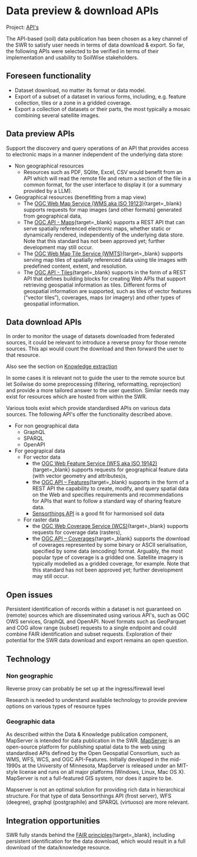 # Data preview & download APIs

Project: [API's](https://github.com/orgs/soilwise-he/projects/9)

The API-based (soil) data publication has been chosen as a key channel of the SWR to satisfy user needs in terms of data download & export. So far, the following APIs were selected to be verified in terms of their implementation and usability to SoilWise stakeholders.

## Foreseen functionality

- Dataset download, no matter its format or data model.
- Export of a subset of a dataset in various forms, including, e.g. feature collection, tiles or a zone in a gridded coverage.
- Export a collection of datasets or their parts, the most typically a mosaic combining several satellite images.

## Data preview APIs

Support the discovery and query operations of an API that provides access to electronic maps in a manner independent of the underlying data store:

- Non geographical resources
    - Resources such as PDF, SQlite, Excel, CSV would benefit from an API which will read the remote file and return a section of the file in a common format, for the user interface to display it (or a summary provided by a LLM).
- Geographical resources (benefitting from a map view)
    - The [OGC Web Map Service (WMS aka ISO 19123)](https://portal.ogc.org/files/?artifact_id=14416https://ogcapi.ogc.org/maps/){target=_blank} supports requests for map images (and other formats) generated from geographical data,
    - The [OGC API - Maps](https://ogcapi.ogc.org/maps/){target=_blank} supports a REST API that can serve spatially referenced electronic maps, whether static or dynamically rendered, independently of the underlying data store. Note that this standard has not been approved yet; further development may still occur.
    - The [OGC Web Map Tile Service (WMTS)](https://portal.ogc.org/files/?artifact_id=35326){target=_blank} supports serving map tiles of spatially referenced data using tile images with predefined content, extent, and resolution.
    - The [OGC API - Tiles](https://ogcapi.ogc.org/tiles/){target=_blank} supports in the form of a REST API that defines building blocks for creating Web APIs that support retrieving geospatial information as tiles. Different forms of geospatial information are supported, such as tiles of vector features (“vector tiles”), coverages, maps (or imagery) and other types of geospatial information.


## Data download APIs

In order to monitor the usage of datasets downloaded from federated sources, it could be relevant to introduce a reverse proxy for those remote sources. This api would count the download and then forward the user to that resource.

Also see the section on [Knowledge extraction](./knowledge-extraction.md)

In some cases it is relevant not to guide the user to the remote source but let Soilwise do some preprocessing (filtering, reformatting, reprojection) and provide a more tailored answer to the user question. Similar needs may exist for resources which are hosted from within the SWR.

Various tools exist which provide standardised APIs on various data sources. The following API's offer the functionality described above.

- For non geographical data
    - GraphQL
    - SPARQL
    - OpenAPI
- For geograpical data
    - For vector data
        - the [OGC Web Feature Service (WFS aka ISO 19142)](https://portal.ogc.org/files/?artifact_id=39967){target=_blank} supports requests for geographical feature data (with vector geometry and attributes)s,
        - the [OGC API – Features](https://ogcapi.ogc.org/features/){target=_blank} supports in the form of a REST API the capability to create, modify, and query spatial data on the Web and specifies requirements and recommendations for APIs that want to follow a standard way of sharing feature data.
        - [Sensorthings API]() is a good fit for harmonised soil data 
    - For raster data
        - the [OGC Web Coverage Service (WCS)](https://portal.ogc.org/files/09-110r4){target=_blank} supports requests for coverage data (rasters),
        - the [OGC API – Coverages](https://ogcapi.ogc.org/coverages/){target=_blank} supports the download of coverages represented by some binary or ASCII serialisation, specified by some data (encoding) format. Arguably, the most popular type of coverage is a gridded one. Satellite imagery is typically modelled as a gridded coverage, for example. Note that this standard has not been approved yet; further development may still occur.

## Open issues

Persistent identification of records within a dataset is not guaranteed on (remote) sources which are disseminated using various API's, such as OGC OWS services, GraphQL and OpenAPI. Novel formats such as GeoParquet and COG allow range (subset) requests to a single endpoint and could combine FAIR identification and subset requests. Exploration of their potential for the SWR data download and export remains an open question.


## Technology

### Non geographic

Reverse proxy can probably be set up at the ingress/firewall level

Research is needed to understand available technology to provide preview options on various types of resource types


### Geographic data

As described within the Data & Knowledge publication component, MapServer is intended for data publication in the SWR. [MapServer](../technical_components/mapserver.md) is an open-source platform for publishing spatial data to the web using standardised APIs defined by the Open Geospatial Consortium, such as WMS, WFS, WCS, and OGC API-Features. Initially developed in the mid-1990s at the University of Minnesota, MapServer is released under an MIT-style license and runs on all major platforms (Windows, Linux, Mac OS X). MapServer is not a full-featured GIS system, nor does it aspire to be. 

Mapserver is not an optimal solution for providing rich data in hierarchical structure. For that type of data Sensorthings API (frost server), WFS (deegree), graphql (postgraphile) and SPARQL (virtuoso) are more relevant.

## Integration opportunities

SWR fully stands behind the [FAIR principles](https://www.nature.com/articles/sdata201618){target=_blank}, including persistent identification for the data download, which would result in a full download of the data/knowledge resource.

